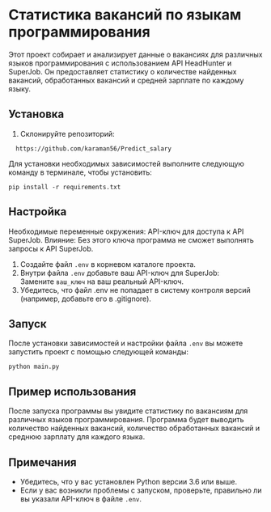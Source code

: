 # Статистика вакансий по языкам программирования

Этот проект собирает и анализирует данные о вакансиях для различных языков программирования с использованием API HeadHunter и SuperJob. Он предоставляет статистику о количестве найденных вакансий, обработанных вакансий и средней зарплате по каждому языку.

## Установка

1. Склонируйте репозиторий:
```
  https://github.com/karaman56/Predict_salary
```
Для установки необходимых зависимостей выполните следующую команду в терминале, чтобы установить:
```
pip install -r requirements.txt
```

## Настройка

Необходимые переменные окружения: API-ключ для доступа к API SuperJob.
Влияние: Без этого ключа программа не сможет выполнять запросы к API SuperJob.
1. Создайте файл `.env` в корневом каталоге проекта.
2. Внутри файла `.env` добавьте ваш API-ключ для SuperJob:
<br>Замените `ваш_ключ` на ваш реальный API-ключ.
3.  Убедитесь, что файл .env не попадает в систему контроля версий (например, добавьте его в .gitignore).



## Запуск
После установки зависимостей и настройки файла `.env` вы можете запустить проект с помощью следующей команды:
```
python main.py
```
## Пример использования

После запуска программы вы увидите статистику по вакансиям для различных языков программирования. Программа будет выводить количество найденных вакансий, количество обработанных вакансий и среднюю зарплату для каждого языка.

## Примечания

- Убедитесь, что у вас установлен Python версии 3.6 или выше.
- Если у вас возникли проблемы с запуском, проверьте, правильно ли вы указали API-ключ в файле `.env`.
